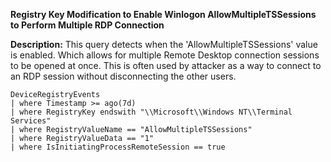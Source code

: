 **Registry Key Modification to Enable  Winlogon AllowMultipleTSSessions to Perform Multiple RDP Connection**

**Description:** This query detects when the 'AllowMultipleTSSessions' value is enabled. Which allows for multiple Remote Desktop connection sessions to be opened at once. This is often used by attacker as a way to connect to an RDP session without disconnecting the other users.

```
DeviceRegistryEvents
| where Timestamp >= ago(7d)
| where RegistryKey endswith "\\Microsoft\\Windows NT\\Terminal Services"
| where RegistryValueName == "AllowMultipleTSSessions"
| where RegistryValueData == "1"
| where IsInitiatingProcessRemoteSession == true
```
